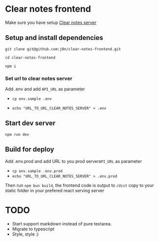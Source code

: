 # Clear notes frontend
Make sure you have setup <a href="https://github.com/j0n/clear-notes">Clear notes server</a>

## Setup and install dependencies
`git clone git@github.com:j0n/clear-notes-frontend.git`

`cd clear-notes-frontend`


`npm i`

### Set url to clear notes server
Add .env and add `API_URL` as parameter

* `cp env.sample .env`

* `echo "URL_TO_URL_CLEAR_NOTES_SERVER" > .env`


## Start dev server
`npm run dev`

## Build for deploy
Add .env.prod and add URL to you prod server`API_URL` as parameter

* `cp env.sample .env.prod`
* `echo "URL_TO_URL_CLEAR_NOTES_SERVER" > .env.prod`

Then run `npm bun build`, the frontend code is output to `/dist` copy
to your static folder in your prefered react serving server




# TODO
* Start support markdown instead of pure textarea.
* Migrate to typescript
* Style, style :)

